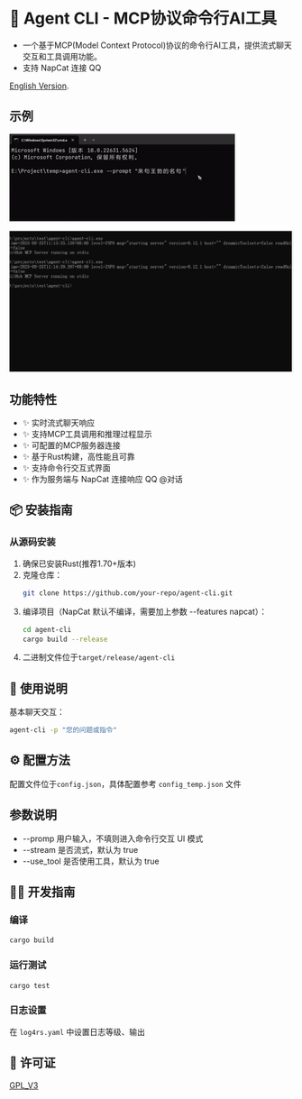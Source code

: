# 🔧 Agent CLI - MCP协议命令行AI工具

* 一个基于MCP(Model Context Protocol)协议的命令行AI工具，提供流式聊天交互和工具调用功能。
* 支持 NapCat 连接 QQ

[English Version](README_EN.md).

## 示例
![](docs/agentcli.gif)

![](docs/tui.gif)

## 功能特性

- ✨ 实时流式聊天响应
- ✨ 支持MCP工具调用和推理过程显示
- ✨ 可配置的MCP服务器连接
- ✨ 基于Rust构建，高性能且可靠
- ✨ 支持命令行交互式界面
- ✨ 作为服务端与 NapCat 连接响应 QQ @对话

## 📦 安装指南

### 从源码安装

1. 确保已安装Rust(推荐1.70+版本)
2. 克隆仓库：
   ```bash
   git clone https://github.com/your-repo/agent-cli.git
   ```
3. 编译项目（NapCat 默认不编译，需要加上参数 --features napcat）：
   ```bash
   cd agent-cli
   cargo build --release
   ```
4. 二进制文件位于`target/release/agent-cli`

## 💬 使用说明

基本聊天交互：
```bash
agent-cli -p "您的问题或指令"
```

## ⚙️ 配置方法

配置文件位于`config.json`，具体配置参考 `config_temp.json` 文件

## 参数说明

* --promp 用户输入，不填则进入命令行交互 UI 模式
* --stream 是否流式，默认为 true
* --use_tool 是否使用工具，默认为 true

## 👨‍💻 开发指南

### 编译

```bash
cargo build
```

### 运行测试

```bash
cargo test
```

### 日志设置
在 `log4rs.yaml` 中设置日志等级、输出

## 📜 许可证

[GPL_V3](LICENSE)

